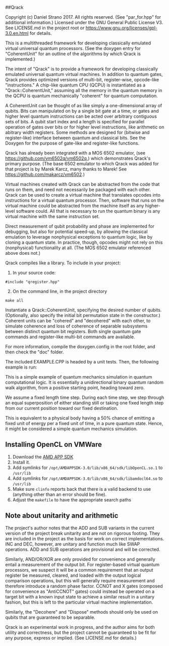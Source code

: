 ##Qrack

Copyright (c) Daniel Strano 2017. All rights reserved. (See "par_for.hpp" for additional information.)
Licensed under the GNU General Public License V3.
See LICENSE.md in the project root or https://www.gnu.org/licenses/gpl-3.0.en.html for details.

This is a multithreaded framework for developing classically emulated virtual universal quantum processors. (See the doxygen entry for "CoherentUnit" for an outline of the algorithms by which Qrack is implemented.)

The intent of "Qrack" is to provide a framework for developing classically emulated universal quantum virtual machines. In addition to quantum gates, Qrack provides optimized versions of multi-bit, register-wise, opcode-like "instructions." A chip-like quantum CPU (QCPU) is instantiated as a "Qrack::CoherentUnit," assuming all the memory in the quantum memory in the QCPU is quantum mechanically "coherent" for quantum computation.

A CoherentUnit can be thought of as like simply a one-dimensional array of qubits. Bits can manipulated on by a single bit gate at a time, or gates and higher level quantum instructions can be acted over arbitrary contiguous sets of bits. A qubit start index and a length is specified for parallel operation of gates over bits or for higher level instructions, like arithmetic on abitrary width registers. Some methods are designed for (bitwise and register-like) interface between quantum and classical bits. See the Doxygen for the purpose of gate-like and register-like functions.

Qrack has already been integrated with a MOS 6502 emulator, (see https://github.com/vm6502q/vm6502q,) which demonstrates Qrack's primary purpose. (The base 6502 emulator to which Qrack was added for that project is by Marek Karcz, many thanks to Marek! See https://github.com/makarcz/vm6502.)

Virtual machines created with Qrack can be abstracted from the code that runs on them, and need not necessarily be packaged with each other. Qrack can be used to create a virtual machine that translates opcodes into instructions for a virtual quantum processor. Then, software that runs on the virtual machine could be abstracted from the machine itself as any higher-level software could. All that is necessary to run the quantum binary is any virtual machine with the same instruction set.

Direct measurement of qubit probability and phase are implemented for debugging, but also for potential speed-up, by allowing the classical emulation to leverage nonphysical exceptions to quantum logic, like by cloning a quantum state. In practice, though, opcodes might not rely on this (nonphysical) functionality at all. (The MOS 6502 emulator referenced above does not.)

Qrack compiles like a library. To include in your project:

1. In your source code:
```
#include "qregister.hpp"
```

2. On the command line, in the project directory
```
make all
```

Instantiate a Qrack::CoherentUnit, specifying the desired number of qubits. (Optionally, also specify the initial bit permutation state in the constructor.) Coherent units can be "cohered" and "decohered" with each other, to simulate coherence and loss of coherence of separable subsystems between distinct quantum bit registers. Both single quantum gate commands and register-like multi-bit commands are available.

For more information, compile the doxygen.config in the root folder, and then check the "doc" folder.

The included EXAMPLE.CPP is headed by a unit tests. Then, the following example is run:

This is a simple example of quantum mechanics simulation in quantum computational logic. It is essentially a unidirectional binary quantum random walk algorithm, from a positive starting point, heading toward zero.

We assume a fixed length time step. During each time step, we step through an equal superposition of either standing still or taking one fixed length step from our current position toward our fixed destination.

This is equivalent to a physical body having a 50% chance of emitting a fixed unit of energy per a fixed unit of time, in a pure quantum state. Hence, it might be considered a simple quantum mechanics simulation.

## Installing OpenCL on VMWare

1.  Download the [AMD APP SDK](https://developer.amd.com/amd-accelerated-parallel-processing-app-sdk/)
1.  Install it.
1.  Add symlinks for `/opt/AMDAPPSDK-3.0/lib/x86_64/sdk/libOpenCL.so.1` to `/usr/lib`
1.  Add symlinks for `/opt/AMDAPPSDK-3.0/lib/x86_64/sdk/libamdocl64.so` to `/usr/lib`
1.  Make sure `clinfo` reports back that there is a valid backend to use (anything other than an error should be fine).
1.  Adjust the `makefile` to have the appropriate search paths

## Note about unitarity and arithmetic

The project's author notes that the ADD and SUB variants in the current version of the project break unitarity and are not on rigorous footing. They are included in the project as the basis for work on correct implementations. INC and DEC, however, are unitary and function much like SWAP operations. ADD and SUB operations are provisional and will be corrected.

Similarly, AND/OR/XOR are only provided for convenience and generally entail a measurement of the output bit. For register-based virtual quantum processors, we suspect it will be a common requirement that an output register be measured, cleared, and loaded with the output logical comparison operations, but this will generally require measurement and therefore introduce a random phase factor. CCNOT and X gates (composed for convenience as "AntiCCNOT" gates) could instead be operated on a target bit with a known input state to achieve a similar result in a unitary fashion, but this is left to the particular virtual machine implementation.

Similarly, the "Decohere" and "Dispose" methods should only be used on qubits that are guaranteed to be separable.

Qrack is an experimental work in progress, and the author aims for both utility and correctness, but the project cannot be guaranteed to be fit for any purpose, express or implied. (See LICENSE.md for details.)
